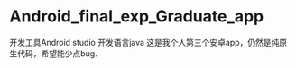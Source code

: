 # Android_final_exp_Graduate_app
开发工具Android studio</n>
开发语言java</n>
这是我个人第三个安卓app，仍然是纯原生代码，希望能少点bug.
